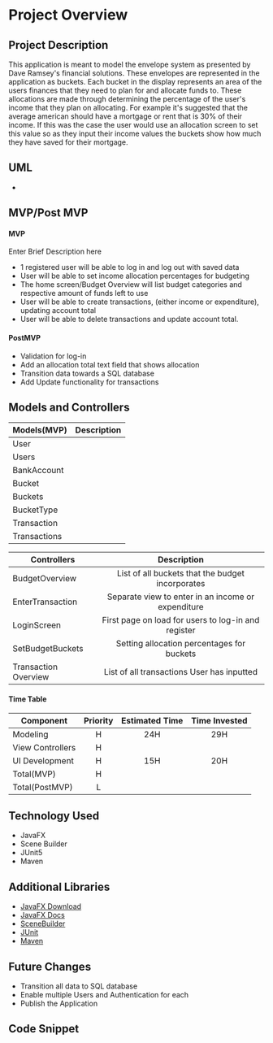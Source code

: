 # Project Overview

## Project Description

This application is meant to model the envelope system as presented by Dave Ramsey's financial solutions. These envelopes
are represented in the application as buckets. 
Each bucket in the display represents an area of the users finances that they need to plan for and allocate funds to. 
These allocations are made through determining the percentage of the user's income that they plan on allocating. For example
it's suggested that the average american should have a mortgage or rent that is 30% of their income. If this was the case
the user would use an allocation screen to set this value so as they input their income values the buckets show how much they 
have saved for their mortgage.

## UML

- []()

## MVP/Post MVP
#### MVP

Enter Brief Description here
- 1 registered user will be able to log in and log out with saved data
- User will be able to set income allocation percentages for budgeting
- The home screen/Budget Overview will list budget categories and respective amount of funds left to use
- User will be able to create transactions, (either income or expenditure), updating account total
- User will be able to delete transactions and update account total.

#### PostMVP

- Validation for log-in
- Add an allocation total text field that shows allocation
- Transition data towards a SQL database
- Add Update functionality for transactions

## Models and Controllers

| Models(MVP)  | Description |
|--------------|:-----------:|
| User         |             |
| Users        |             |
| BankAccount  |             |
| Bucket       |             |
| Buckets      |             |
| BucketType   |             |
| Transaction  |             |
| Transactions |             |


| Controllers          |                     Description                     |
|----------------------|:---------------------------------------------------:|
| BudgetOverview       |  List of all buckets that the budget incorporates   |
| EnterTransaction     | Separate view to enter in an income or expenditure  |
| LoginScreen          | First page on load for users to log-in and register |
| SetBudgetBuckets     |     Setting allocation percentages for buckets      |
| Transaction Overview |     List of all transactions User has inputted      |

#### Time Table

| Component        | Priority | Estimated Time | Time Invested |
|------------------|:--------:|:--------------:|:-------------:|
| Modeling         |    H     |      24H       |      29H      |
| View Controllers |    H     |                |               |
| UI Development   |    H     |      15H       |      20H      |
| Total(MVP)       |    H     |                |               |
| Total(PostMVP)   |    L     |                |               |

## Technology Used

- JavaFX
- Scene Builder
- JUnit5
- Maven

## Additional Libraries

- [JavaFX Download](https://gluonhq.com/products/javafx/)
- [JavaFX Docs](https://docs.oracle.com/javafx/2/api/overview-summary.html)
- [SceneBuilder](https://gluonhq.com/products/scene-builder/)
- [JUnit](https://junit.org/junit5/docs/current/user-guide/)
- [Maven](https://maven.apache.org/)

## Future Changes

- Transition all data to SQL database
- Enable multiple Users and Authentication for each
- Publish the Application

## Code Snippet

```

```
